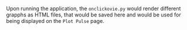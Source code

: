 Upon running the application, the ```onclickovie.py``` would render different grapphs as HTML files, that would be saved here and would be used for being displayed on the ```Plot Pulse``` page.
